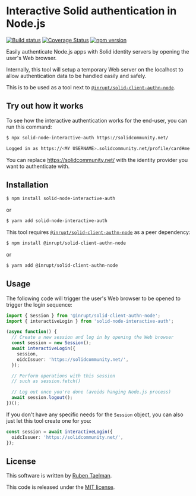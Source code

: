 # Interactive Solid authentication in Node.js

[![Build status](https://github.com/rubensworks/solid-node-interactive-auth.js/workflows/CI/badge.svg)](https://github.com/rubensworks/solid-node-interactive-auth.js/actions?query=workflow%3ACI)
[![Coverage Status](https://coveralls.io/repos/github/rubensworks/solid-node-interactive-auth.js/badge.svg?branch=master)](https://coveralls.io/github/rubensworks/solid-node-interactive-auth.js?branch=master)
[![npm version](https://badge.fury.io/js/solid-node-interactive-auth.svg)](https://www.npmjs.com/package/solid-node-interactive-auth)

Easily authenticate Node.js apps with Solid identity servers by opening the user's Web browser.

Internally, this tool will setup a temporary Web server on the localhost
to allow authentication data to be handled easily and safely.

This is to be used as a tool next to [`@inrupt/solid-client-authn-node`](https://www.npmjs.com/package/@inrupt/solid-client-authn-node).

## Try out how it works

To see how the interactive authentication works for the end-user,
you can run this command:

```bash
$ npx solid-node-interactive-auth https://solidcommunity.net/

Logged in as https://<MY USERNAME>.solidcommunity.net/profile/card#me
```

You can replace https://solidcommunity.net/ with the identity provider you want to authenticate with.

## Installation

```bash
$ npm install solid-node-interactive-auth
```
or
```bash
$ yarn add solid-node-interactive-auth
```

This tool requires [`@inrupt/solid-client-authn-node`](https://www.npmjs.com/package/@inrupt/solid-client-authn-node) as a peer dependency:

```bash
$ npm install @inrupt/solid-client-authn-node
```
or
```bash
$ yarn add @inrupt/solid-client-authn-node
```

## Usage

The following code will trigger the user's Web browser to be opened to trigger the login sequence:
```typescript
import { Session } from '@inrupt/solid-client-authn-node';
import { interactiveLogin } from 'solid-node-interactive-auth';

(async function() {
  // Create a new session and log in by opening the Web browser
  const session = new Session();
  await interactiveLogin({
    session,
    oidcIssuer: 'https://solidcommunity.net/',
  });

  // Perform operations with this session
  // such as session.fetch()

  // Log out once you're done (avoids hanging Node.js process)
  await session.logout();
})();
```

If you don't have any specific needs for the `Session` object,
you can also just let this tool create one for you:
```typescript
const session = await interactiveLogin({
  oidcIssuer: 'https://solidcommunity.net/',
});
```

## License
This software is written by [Ruben Taelman](http://rubensworks.net/).

This code is released under the [MIT license](http://opensource.org/licenses/MIT).
